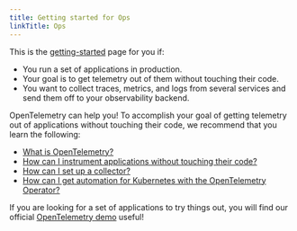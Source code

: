 ```yaml
---
title: Getting started for Ops
linkTitle: Ops
---
```


This is the [getting-started](..) page for you if:

- You run a set of applications in production.
- Your goal is to get telemetry out of them without touching their code.
- You want to collect traces, metrics, and logs from several services and send
  them off to your observability backend.

OpenTelemetry can help you! To accomplish your goal of getting telemetry out of
applications without touching their code, we recommend that you learn the
following:

- [What is OpenTelemetry?](/docs/what-is-opentelemetry/)
- [How can I instrument applications without touching their code?](/docs/concepts/instrumenting/#automatic-instrumentation)
- [How can I set up a collector?](/docs/collector/)
- [How can I get automation for Kubernetes with the OpenTelemetry Operator?](/docs/k8s-operator/)

If you are looking for a set of applications to try things out, you will find
our official [OpenTelemetry demo](/ecosystem/demo/) useful!
